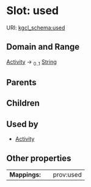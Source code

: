 
# Slot: used




URI: [kgcl_schema:used](https://w3id.org/kgcl-schema/used)


## Domain and Range

[Activity](Activity.md) &#8594;  <sub>0..1</sub> [String](types/String.md)

## Parents


## Children


## Used by

 * [Activity](Activity.md)

## Other properties

|  |  |  |
| --- | --- | --- |
| **Mappings:** | | prov:used |

